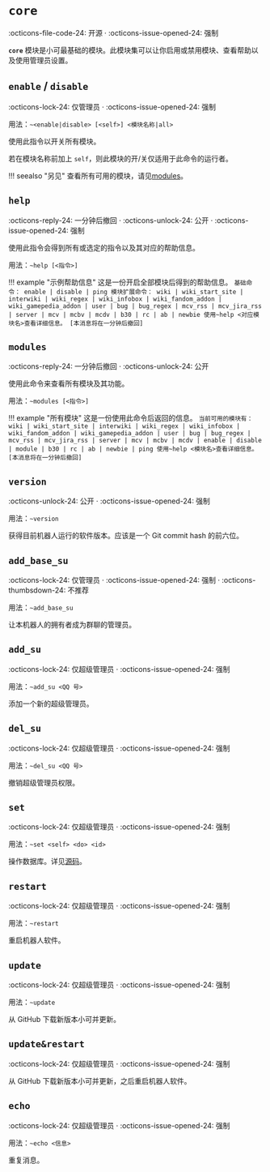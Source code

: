 # `core`

:octicons-file-code-24: 开源 ·
:octicons-issue-opened-24: 强制

**`core`** 模块是小可最基础的模块。此模块集可以让你启用或禁用模块、查看帮助以及使用管理员设置。

## `enable` / `disable`

:octicons-lock-24: 仅管理员 ·
:octicons-issue-opened-24: 强制

用法：`~<enable|disable> [<self>] <模块名称|all>`

使用此指令以开关所有模块。

若在模块名称前加上 `self`，则此模块的开/关仅适用于此命令的运行者。

!!! seealso "另见"
    查看所有可用的模块，请见[modules](/modules/core/core/#modules)。

## `help`

:octicons-reply-24: 一分钟后撤回 ·
:octicons-unlock-24: 公开 ·
:octicons-issue-opened-24: 强制

使用此指令会得到所有或选定的指令以及其对应的帮助信息。

用法：`~help [<指令>]`

!!! example "示例帮助信息"
    这是一份开启全部模块后得到的帮助信息。
    ```
    基础命令：
    enable | disable | ping
    模块扩展命令：
    wiki | wiki_start_site | interwiki | wiki_regex | wiki_infobox | wiki_fandom_addon | wiki_gamepedia_addon | user | bug | bug_regex | mcv_rss | mcv_jira_rss | server | mcv | mcbv | mcdv | b30 | rc | ab | newbie
    使用~help <对应模块名>查看详细信息。
    [本消息将在一分钟后撤回]
    ```

## `modules`

:octicons-reply-24: 一分钟后撤回 ·
:octicons-unlock-24: 公开

使用此命令来查看所有模块及其功能。

用法：`~modules [<指令>]`

!!! example "所有模块"
    这是一份使用此命令后返回的信息。
    ```
    当前可用的模块有：
    wiki | wiki_start_site | interwiki | wiki_regex | wiki_infobox | wiki_fandom_addon | wiki_gamepedia_addon | user | bug | bug_regex | mcv_rss | mcv_jira_rss | server | mcv | mcbv | mcdv | enable | disable | module | b30 | rc | ab | newbie | ping
    使用~help <模块名>查看详细信息。
    [本消息将在一分钟后撤回]
    ```

## `version`

:octicons-unlock-24: 公开 ·
:octicons-issue-opened-24: 强制

用法：`~version`

获得目前机器人运行的软件版本。应该是一个 Git commit hash 的前六位。

## `add_base_su`

:octicons-lock-24: 仅管理员 ·
:octicons-issue-opened-24: 强制 ·
:octicons-thumbsdown-24: 不推荐

用法：`~add_base_su`

让本机器人的拥有者成为群聊的管理员。

## `add_su`

:octicons-lock-24: 仅超级管理员 ·
:octicons-issue-opened-24: 强制

用法：`~add_su <QQ 号>`

添加一个新的超级管理员。

## `del_su`

:octicons-lock-24: 仅超级管理员 ·
:octicons-issue-opened-24: 强制

用法：`~del_su <QQ 号>`

撤销超级管理员权限。

## `set`

:octicons-lock-24: 仅超级管理员 ·
:octicons-issue-opened-24: 强制

用法：`~set <self> <do> <id>`

操作数据库。详见[源码](https://github.com/Teahouse-Studios/bot/blob/master/database/__init__.py#L53)。

## `restart`

:octicons-lock-24: 仅超级管理员 ·
:octicons-issue-opened-24: 强制

用法：`~restart`

重启机器人软件。

## `update`

:octicons-lock-24: 仅超级管理员 ·
:octicons-issue-opened-24: 强制

用法：`~update`

从 GitHub 下载新版本小可并更新。

## `update&restart`

:octicons-lock-24: 仅超级管理员 ·
:octicons-issue-opened-24: 强制

从 GitHub 下载新版本小可并更新，之后重启机器人软件。

## `echo`

:octicons-lock-24: 仅超级管理员 ·
:octicons-issue-opened-24: 强制

用法：`~echo <信息>`

重复消息。

